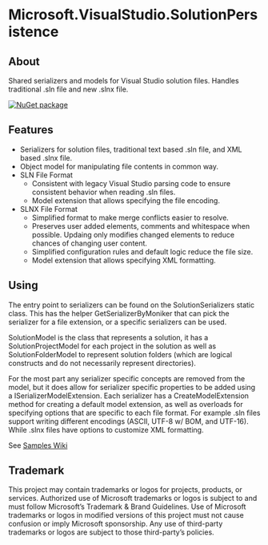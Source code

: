 # Microsoft.VisualStudio.SolutionPersistence

## About

Shared serializers and models for Visual Studio solution files. Handles traditional .sln file and new .slnx file.

[![NuGet package](https://img.shields.io/nuget/v/Microsoft.VisualStudio.SolutionPersistence.svg)](https://nuget.org/packages/Microsoft.VisualStudio.SolutionPersistence)


## Features

* Serializers for solution files, traditional text based .sln file, and XML based .slnx file.
* Object model for manipulating file contents in common way.
* SLN File Format
  - Consistent with legacy Visual Studio parsing code to ensure consistent behavior when reading .sln files.
  - Model extension that allows specifying the file encoding.
* SLNX File Format
  - Simplified format to make merge conflicts easier to resolve.
  - Preserves user added elements, comments and whitespace when possible. Updaing only modifies changed elements to reduce chances of changing user content.
  - Simplified configuration rules and default logic reduce the file size.
  - Model extension that allows specifying XML formatting.

## Using

The entry point to serializers can be found on the SolutionSerializers static class. This has the helper GetSerializerByMoniker that can pick the serializer for a file extension, or a specific serializers can be used.

SolutionModel is the class that represents a solution, it has a SolutionProjectModel for each project in the solution as well as SolutionFolderModel to represent solution folders (which are logical constructs and do not necessarily represent directories).

For the most part any serializer specific concepts are removed from the model, but it does allow for serializer specific properties to be added using a ISerializerModelExtension. Each serializer has a CreateModelExtension method for creating a default model extension, as well as overloads for specifying options that are specific to each file format. For example .sln files support writing different encodings (ASCII, UTF-8 w/ BOM, and UTF-16). While .slnx files have options to customize XML formatting.

See [Samples Wiki](https://github.com/matkoch/vs-solutionpersistence/wiki/Samples)

## Trademark

This project may contain trademarks or logos for projects, products, or services. Authorized use of Microsoft trademarks or logos is subject to and must follow Microsoft’s Trademark & Brand Guidelines. Use of Microsoft trademarks or logos in modified versions of this project must not cause confusion or imply Microsoft sponsorship. Any use of third-party trademarks or logos are subject to those third-party’s policies.
